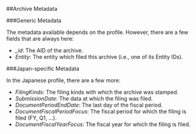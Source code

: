 ##Archive Metadata

###Generic Metadata

The metadata available depends on the profile. However, there are a few fields that are always here:

- *_id*: The AID of the archive.
- *Entity*: The entity which filed this archive (i.e., one of its Entity IDs).

###Japan-specific Metadata

In the Japanese profile, there are a few more:
- *FilingKinds*: The filing kinds with which the archive was stamped.
- *SubmissionDate*: The data at which the filing was filed.
- *DocumentPeriodEndDate*: The last day of the fiscal period.
- *DocumentFiscalPeriodFocus*: The fiscal period for which the filing is filed (FY, Q1, ...).
- *DocumentFiscalYearFocus*: The fiscal year for which the filing is filed.
